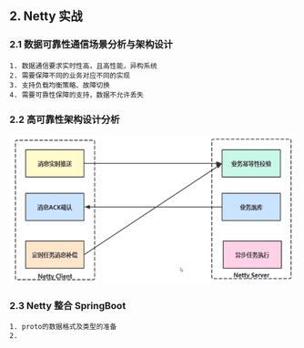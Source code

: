 ## 2. Netty 实战

### 2.1 数据可靠性通信场景分析与架构设计

```
1. 数据通信要求实时性高，且高性能，异构系统
2. 需要保障不同的业务对应不同的实现
3. 支持负载均衡策略、故障切换
4. 需要可靠性保障的支持，数据不允许丢失
```

### 2.2 高可靠性架构设计分析

![高可靠性架构](高可靠性架构.png)

### 2.3 Netty 整合 SpringBoot

```
1. proto的数据格式及类型的准备
2. 
```



 